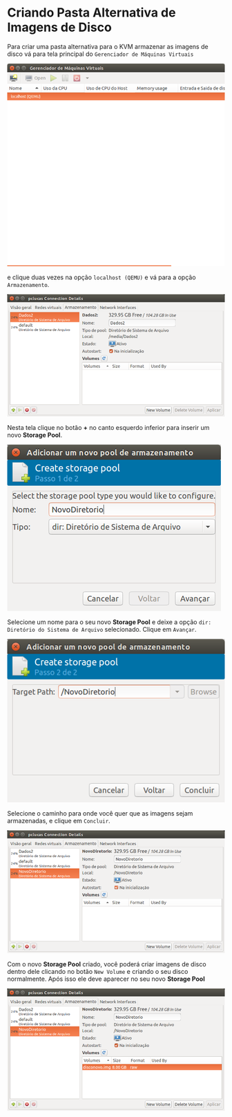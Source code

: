 Criando Pasta Alternativa de Imagens de Disco
=========

Para criar uma pasta alternativa para o KVM armazenar as imagens de disco
vá para tela principal do `Gerenciador de Máquinas Virtuais`

![Virt Manager](images/virt-manager0.png)

e clique duas vezes na opção `localhost (QEMU)` e vá para a opção 
`Armazenamento`.


![Virt Manager - Armazenamento](images/virt-manager16.png)

Nesta tela clique no botão **+** no canto esquerdo inferior para 
inserir um novo **Storage Pool**.


![Virt Manager - New Storage Pool](images/virt-manager17.png)

Selecione um nome para o seu novo **Storage Pool** e deixe a opção
`dir: Diretório do Sistema de Arquivo` selecionado. Clique em `Avançar`.


![Virt Manager - Diretório](images/virt-manager18.png)

Selecione o caminho para onde você quer que as imagens sejam armazenadas,
e clique em `Concluir`.


![Virt Manager - Pool Criado](images/virt-manager19.png)

Com o novo **Storage Pool** criado, você poderá criar imagens de disco
dentro dele  clicando no botão `New Volume` e criando o seu disco 
normalmente. Após isso ele deve aparecer no seu novo **Storage Pool**


![Virt Manager - Imagem Criada](images/virt-manager20.png)